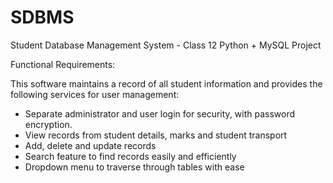 # SDBMS

Student Database Management System - Class 12 Python + MySQL Project


Functional Requirements:

This software maintains a record of all student information and provides the following services for user management:
  - Separate administrator and user login for security, with password encryption.
  - View records from student details, marks and student transport
  - Add, delete and update records
  - Search feature to find records easily and efficiently
  - Dropdown menu to traverse through tables with ease
